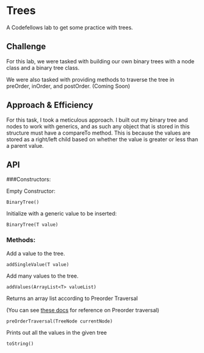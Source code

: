 # Trees
A Codefellows lab to get some practice with trees. 

## Challenge
For this lab, we were tasked with building our own binary trees with a node class and a binary tree class. 

We were also tasked with providing methods to traverse the tree in preOrder, inOrder, and postOrder. (Coming Soon)

## Approach & Efficiency
For this task, I took a meticulous approach. I built out my binary tree and nodes to work with generics, and as such 
any object that is stored in this structure must have a compareTo method. 
This is because the values are stored as 
a right/left child based on whether the value is greater or less than a parent value. 

## API

###Constructors:

   Empty Constructor:
   
    BinaryTree()
    
   Initialize with a generic value to be inserted: 
 
    BinaryTree(T value)
    
   
### Methods:

   Add a value to the tree.
   
    addSingleValue(T value)
    
   Add many values to the tree.

    addValues(ArrayList<T> valueList)
    
   Returns an array list according to Preorder Traversal
   
   (You can see 
   [these docs](https://www.geeksforgeeks.org/bfs-vs-dfs-binary-tree/) for reference on Preorder traversal)

    preOrderTraversal(TreeNode currentNode)

   Prints out all the values in the given tree
       
    toString()
    
    